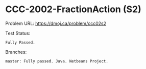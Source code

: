 # CCC-2002-FractionAction (S2)

Problem URL: 
    https://dmoj.ca/problem/ccc02s2
    
Test Status:

    Fully Passed.
    
Branches:

    master: Fully passed. Java. Netbeans Project.
